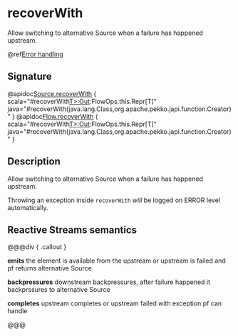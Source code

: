 # recoverWith

Allow switching to alternative Source when a failure has happened upstream.

@ref[Error handling](../index.md#error-handling)

## Signature

@apidoc[Source.recoverWith](Source) { scala="#recoverWith[T&gt;:Out](pf:PartialFunction[Throwable,org.apache.pekko.stream.Graph[org.apache.pekko.stream.SourceShape[T],org.apache.pekko.NotUsed]]):FlowOps.this.Repr[T]" java="#recoverWith(java.lang.Class,org.apache.pekko.japi.function.Creator)" }
@apidoc[Flow.recoverWith](Flow) { scala="#recoverWith[T&gt;:Out](pf:PartialFunction[Throwable,org.apache.pekko.stream.Graph[org.apache.pekko.stream.SourceShape[T],org.apache.pekko.NotUsed]]):FlowOps.this.Repr[T]" java="#recoverWith(java.lang.Class,org.apache.pekko.japi.function.Creator)" }


## Description

Allow switching to alternative Source when a failure has happened upstream.

Throwing an exception inside `recoverWith` _will_ be logged on ERROR level automatically.

## Reactive Streams semantics

@@@div { .callout }

**emits** the element is available from the upstream or upstream is failed and pf returns alternative Source

**backpressures** downstream backpressures, after failure happened it backprssures to alternative Source

**completes** upstream completes or upstream failed with exception pf can handle

@@@

